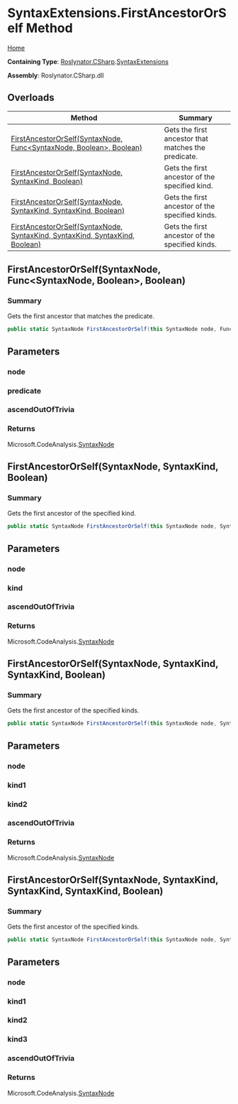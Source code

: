 # SyntaxExtensions\.FirstAncestorOrSelf Method

[Home](../../../../README.md)

**Containing Type**: [Roslynator.CSharp](../../README.md)\.[SyntaxExtensions](../README.md)

**Assembly**: Roslynator\.CSharp\.dll

## Overloads

| Method | Summary |
| ------ | ------- |
| [FirstAncestorOrSelf(SyntaxNode, Func\<SyntaxNode, Boolean>, Boolean)](#Roslynator_CSharp_SyntaxExtensions_FirstAncestorOrSelf_Microsoft_CodeAnalysis_SyntaxNode_System_Func_Microsoft_CodeAnalysis_SyntaxNode_System_Boolean__System_Boolean_) | Gets the first ancestor that matches the predicate\. |
| [FirstAncestorOrSelf(SyntaxNode, SyntaxKind, Boolean)](#Roslynator_CSharp_SyntaxExtensions_FirstAncestorOrSelf_Microsoft_CodeAnalysis_SyntaxNode_Microsoft_CodeAnalysis_CSharp_SyntaxKind_System_Boolean_) | Gets the first ancestor of the specified kind\. |
| [FirstAncestorOrSelf(SyntaxNode, SyntaxKind, SyntaxKind, Boolean)](#Roslynator_CSharp_SyntaxExtensions_FirstAncestorOrSelf_Microsoft_CodeAnalysis_SyntaxNode_Microsoft_CodeAnalysis_CSharp_SyntaxKind_Microsoft_CodeAnalysis_CSharp_SyntaxKind_System_Boolean_) | Gets the first ancestor of the specified kinds\. |
| [FirstAncestorOrSelf(SyntaxNode, SyntaxKind, SyntaxKind, SyntaxKind, Boolean)](#Roslynator_CSharp_SyntaxExtensions_FirstAncestorOrSelf_Microsoft_CodeAnalysis_SyntaxNode_Microsoft_CodeAnalysis_CSharp_SyntaxKind_Microsoft_CodeAnalysis_CSharp_SyntaxKind_Microsoft_CodeAnalysis_CSharp_SyntaxKind_System_Boolean_) | Gets the first ancestor of the specified kinds\. |

## FirstAncestorOrSelf\(SyntaxNode, Func\<SyntaxNode, Boolean>, Boolean\)<a name="Roslynator_CSharp_SyntaxExtensions_FirstAncestorOrSelf_Microsoft_CodeAnalysis_SyntaxNode_System_Func_Microsoft_CodeAnalysis_SyntaxNode_System_Boolean__System_Boolean_"></a>

### Summary

Gets the first ancestor that matches the predicate\.

```csharp
public static SyntaxNode FirstAncestorOrSelf(this SyntaxNode node, Func<SyntaxNode, bool> predicate, bool ascendOutOfTrivia = true)
```

## Parameters

### node





### predicate





### ascendOutOfTrivia





### Returns

Microsoft\.CodeAnalysis\.[SyntaxNode](https://docs.microsoft.com/en-us/dotnet/api/microsoft.codeanalysis.syntaxnode)

## FirstAncestorOrSelf\(SyntaxNode, SyntaxKind, Boolean\)<a name="Roslynator_CSharp_SyntaxExtensions_FirstAncestorOrSelf_Microsoft_CodeAnalysis_SyntaxNode_Microsoft_CodeAnalysis_CSharp_SyntaxKind_System_Boolean_"></a>

### Summary

Gets the first ancestor of the specified kind\.

```csharp
public static SyntaxNode FirstAncestorOrSelf(this SyntaxNode node, SyntaxKind kind, bool ascendOutOfTrivia = true)
```

## Parameters

### node





### kind





### ascendOutOfTrivia





### Returns

Microsoft\.CodeAnalysis\.[SyntaxNode](https://docs.microsoft.com/en-us/dotnet/api/microsoft.codeanalysis.syntaxnode)

## FirstAncestorOrSelf\(SyntaxNode, SyntaxKind, SyntaxKind, Boolean\)<a name="Roslynator_CSharp_SyntaxExtensions_FirstAncestorOrSelf_Microsoft_CodeAnalysis_SyntaxNode_Microsoft_CodeAnalysis_CSharp_SyntaxKind_Microsoft_CodeAnalysis_CSharp_SyntaxKind_System_Boolean_"></a>

### Summary

Gets the first ancestor of the specified kinds\.

```csharp
public static SyntaxNode FirstAncestorOrSelf(this SyntaxNode node, SyntaxKind kind1, SyntaxKind kind2, bool ascendOutOfTrivia = true)
```

## Parameters

### node





### kind1





### kind2





### ascendOutOfTrivia





### Returns

Microsoft\.CodeAnalysis\.[SyntaxNode](https://docs.microsoft.com/en-us/dotnet/api/microsoft.codeanalysis.syntaxnode)

## FirstAncestorOrSelf\(SyntaxNode, SyntaxKind, SyntaxKind, SyntaxKind, Boolean\)<a name="Roslynator_CSharp_SyntaxExtensions_FirstAncestorOrSelf_Microsoft_CodeAnalysis_SyntaxNode_Microsoft_CodeAnalysis_CSharp_SyntaxKind_Microsoft_CodeAnalysis_CSharp_SyntaxKind_Microsoft_CodeAnalysis_CSharp_SyntaxKind_System_Boolean_"></a>

### Summary

Gets the first ancestor of the specified kinds\.

```csharp
public static SyntaxNode FirstAncestorOrSelf(this SyntaxNode node, SyntaxKind kind1, SyntaxKind kind2, SyntaxKind kind3, bool ascendOutOfTrivia = true)
```

## Parameters

### node





### kind1





### kind2





### kind3





### ascendOutOfTrivia





### Returns

Microsoft\.CodeAnalysis\.[SyntaxNode](https://docs.microsoft.com/en-us/dotnet/api/microsoft.codeanalysis.syntaxnode)

